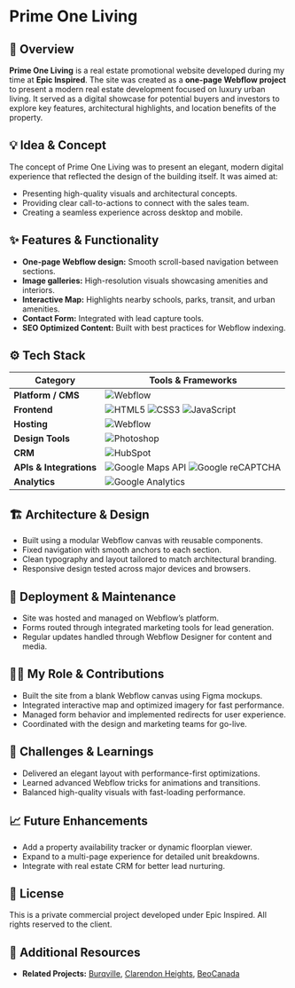 # Prime One Living

## 🧭 Overview
**Prime One Living** is a real estate promotional website developed during my time at **Epic Inspired**. The site was created as a **one-page Webflow project** to present a modern real estate development focused on luxury urban living. It served as a digital showcase for potential buyers and investors to explore key features, architectural highlights, and location benefits of the property.

## 💡 Idea & Concept
The concept of Prime One Living was to present an elegant, modern digital experience that reflected the design of the building itself. It was aimed at:
- Presenting high-quality visuals and architectural concepts.
- Providing clear call-to-actions to connect with the sales team.
- Creating a seamless experience across desktop and mobile.

## ✨ Features & Functionality
- **One-page Webflow design:** Smooth scroll-based navigation between sections.
- **Image galleries:** High-resolution visuals showcasing amenities and interiors.
- **Interactive Map:** Highlights nearby schools, parks, transit, and urban amenities.
- **Contact Form:** Integrated with lead capture tools.
- **SEO Optimized Content:** Built with best practices for Webflow indexing.

## ⚙️ Tech Stack
| **Category**              | **Tools & Frameworks** |
|---------------------------|------------------------|
| **Platform / CMS**        | ![Webflow](https://img.shields.io/badge/Webflow-4353FF?style=for-the-badge&logo=webflow&logoColor=white) |
| **Frontend**              | ![HTML5](https://img.shields.io/badge/HTML5-E34F26?style=for-the-badge&logo=html5&logoColor=white) ![CSS3](https://img.shields.io/badge/CSS3-1572B6?style=for-the-badge&logo=css3&logoColor=white) ![JavaScript](https://img.shields.io/badge/JavaScript-F7DF1E?style=for-the-badge&logo=javascript&logoColor=black) |
| **Hosting**               | ![Webflow](https://img.shields.io/badge/Webflow-4353FF?style=for-the-badge&logo=webflow&logoColor=white) |
| **Design Tools**          | ![Photoshop](https://img.shields.io/badge/Adobe%20Photoshop-31A8FF?style=for-the-badge&logo=adobephotoshop&logoColor=white) |
| **CRM** | ![HubSpot](https://img.shields.io/badge/HubSpot-FF7A59?style=for-the-badge&logo=hubspot&logoColor=white) |
| **APIs & Integrations**   | ![Google Maps API](https://img.shields.io/badge/Google%20Maps%20API-4285F4?style=for-the-badge&logo=googlemaps&logoColor=white) ![Google reCAPTCHA](https://img.shields.io/badge/Google%20reCAPTCHA-4285F4?style=for-the-badge&logo=google&logoColor=white) |
| **Analytics**             | ![Google Analytics](https://img.shields.io/badge/Analytics-e37400?logo=googleanalytics&logoColor=white&style=for-the-badge) |

## 🏗 Architecture & Design
- Built using a modular Webflow canvas with reusable components.
- Fixed navigation with smooth anchors to each section.
- Clean typography and layout tailored to match architectural branding.
- Responsive design tested across major devices and browsers.

## 🚀 Deployment & Maintenance
- Site was hosted and managed on Webflow’s platform.
- Forms routed through integrated marketing tools for lead generation.
- Regular updates handled through Webflow Designer for content and media.

## 🧑‍💻 My Role & Contributions
- Built the site from a blank Webflow canvas using Figma mockups.
- Integrated interactive map and optimized imagery for fast performance.
- Managed form behavior and implemented redirects for user experience.
- Coordinated with the design and marketing teams for go-live.

## 🧗 Challenges & Learnings
- Delivered an elegant layout with performance-first optimizations.
- Learned advanced Webflow tricks for animations and transitions.
- Balanced high-quality visuals with fast-loading performance.

## 📈 Future Enhancements
- Add a property availability tracker or dynamic floorplan viewer.
- Expand to a multi-page experience for detailed unit breakdowns.
- Integrate with real estate CRM for better lead nurturing.

## 🪪 License
This is a private commercial project developed under Epic Inspired. All rights reserved to the client.

## 🔗 Additional Resources
- **Related Projects:** [Burqville](#), [Clarendon Heights](#), [BeoCanada](#)
